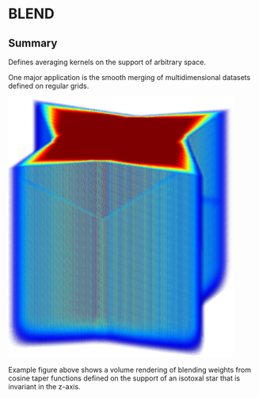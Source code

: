 # BLEND

## Summary

Defines averaging kernels on the support of arbitrary space. 

One major application is the smooth merging of multidimensional datasets defined on regular grids.

![Blending weights from a cosine taper function defined on the support of an isotoxal star](doc/star.png)


Example figure above shows a volume rendering of blending weights from cosine taper functions defined on the support of an isotoxal star that is invariant in the z-axis.
